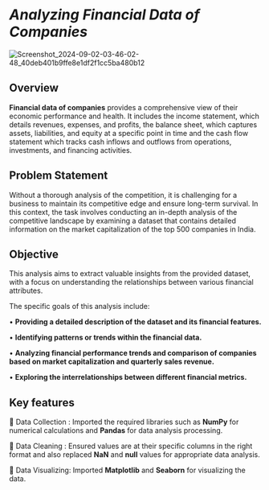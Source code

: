 # _Analyzing Financial Data of Companies_
![Screenshot_2024-09-02-03-46-02-48_40deb401b9ffe8e1df2f1cc5ba480b12](https://github.com/user-attachments/assets/e5b2fa84-2c25-4e4c-8b5c-5904b7844fc6)

## Overview
**Financial data of companies** provides a comprehensive view of their economic performance and health. It includes the income statement, which details revenues, expenses, and profits, the balance sheet, which captures assets, liabilities, and equity at a specific point in time and the cash flow statement which tracks cash inflows and outflows from operations, investments, and financing activities.

## Problem Statement
Without a thorough analysis of the competition, it is challenging for a business to maintain its competitive edge and ensure long-term survival. In this context, the task involves conducting an in-depth analysis of the competitive landscape by examining a dataset that contains detailed information on the market capitalization of the top 500 companies in India.

## Objective
This analysis aims to extract valuable insights from the provided dataset, with a focus on understanding the relationships between various financial attributes. 

The specific goals of this analysis include:

• **Providing a detailed description of the dataset and its financial features.**

• **Identifying patterns or trends within the financial data.**

• **Analyzing financial performance trends and comparison of companies based on market capitalization and quarterly sales revenue.**

• **Exploring the interrelationships between different financial metrics.**

## Key features
🌟 Data Collection : 
Imported the required libraries such as **NumPy** for numerical calculations and **Pandas** for data analysis processing.

🌟 Data Cleaning : 
Ensured values are at their specific columns in the right format and also replaced **NaN** and **null** values for appropriate data analysis.

🌟 Data Visualizing:
 Imported **Matplotlib** and **Seaborn** for visualizing the data.
